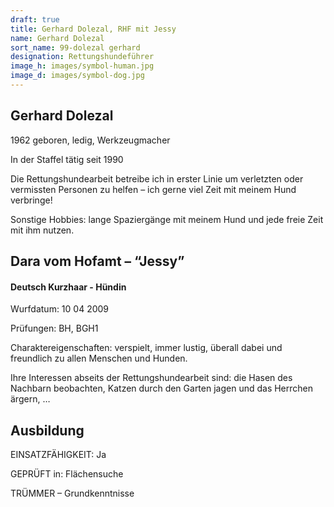 ```yaml
---
draft: true
title: Gerhard Dolezal, RHF mit Jessy
name: Gerhard Dolezal
sort_name: 99-dolezal gerhard
designation: Rettungshundeführer
image_h: images/symbol-human.jpg
image_d: images/symbol-dog.jpg
---
```

## Gerhard Dolezal
1962 geboren, ledig, Werkzeugmacher

In der Staffel tätig seit 1990

Die Rettungshundearbeit betreibe ich in erster Linie um verletzten oder vermissten Personen zu helfen – ich gerne viel Zeit mit meinem Hund verbringe!

Sonstige Hobbies: lange Spaziergänge mit meinem Hund und jede freie Zeit mit ihm nutzen.

## Dara vom Hofamt – “Jessy”
#### Deutsch Kurzhaar - Hündin
Wurfdatum: 10 04 2009

Prüfungen: BH, BGH1

Charaktereigenschaften: verspielt, immer lustig, überall dabei und freundlich zu allen Menschen und Hunden.

Ihre Interessen abseits der Rettungshundearbeit sind: die Hasen des Nachbarn beobachten, Katzen durch den Garten jagen und das Herrchen ärgern, …

## Ausbildung
EINSATZFÄHIGKEIT:  Ja

GEPRÜFT in: Flächensuche

TRÜMMER – Grundkenntnisse